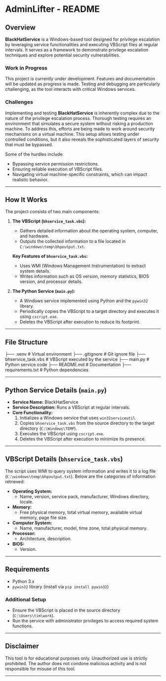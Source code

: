 # AdminLifter - README

## Overview
**BlackHatService** is a Windows-based tool designed for privilege escalation by leveraging service functionalities and executing VBScript files at regular intervals. It serves as a framework to demonstrate privilege escalation techniques and explore potential security vulnerabilities.

### Work in Progress
This project is currently under development. Features and documentation will be updated as progress is made. Testing and debugging are particularly challenging, as the tool interacts with critical Windows services. 

### Challenges
Implementing and testing **BlackHatService** is inherently complex due to the nature of the privilege escalation process. Thorough testing requires an environment that simulates a secure system without risking a production machine. To address this, efforts are being made to work around security mechanisms on a virtual machine. This setup allows testing under controlled conditions, but it also reveals the sophisticated layers of security that must be bypassed.

Some of the hurdles include:
- Bypassing service permission restrictions.
- Ensuring reliable execution of VBScript files.
- Navigating virtual machine-specific constraints, which can impact realistic behavior.

---

## How It Works

The project consists of two main components: 

1. **The VBScript (`bhservice_task.vbs`):**
   - Gathers detailed information about the operating system, computer, and hardware.
   - Outputs the collected information to a file located in `C:\windows\temp\bhpoutput.txt`.

   **Key Features of `bhservice_task.vbs`:**
   - Uses WMI (Windows Management Instrumentation) to extract system details.
   - Writes information such as OS version, memory statistics, BIOS version, and processor details.

2. **The Python Service (`main.py`):**
   - A Windows service implemented using Python and the `pywin32` library.
   - Periodically copies the VBScript to a target directory and executes it using `cscript.exe`.
   - Deletes the VBScript after execution to reduce its footprint.

---

## File Structure
 ├── .venv # Virtual environment 
 ├── .gitignore # Git ignore file 
 ├── bhservice_task.vbs # VBScript executed by the service 
 ├── main.py # Python service code 
 ├── README.md # Documentation 
 ├── requirements.txt # Python dependencies

 ---

## Python Service Details (`main.py`)

- **Service Name:** BlackHatService
- **Service Description:** Runs a VBScript at regular intervals. 
- **Core Functionality:**
  1. Initializes a Windows service that uses `win32serviceutil`.
  2. Copies `bhservice_task.vbs` from the source directory to the target directory (`C:\Windows\TEMP`).
  3. Executes the VBScript using `cscript.exe`.
  4. Deletes the VBScript after execution to minimize its presence.

---

## VBScript Details (`bhservice_task.vbs`)

The script uses WMI to query system information and writes it to a log file (`C:\windows\temp\bhpoutput.txt`). Below are the categories of information retrieved:
- **Operating System:**
  - Name, version, service pack, manufacturer, Windows directory, locale.
- **Memory:**
  - Free physical memory, total virtual memory, available virtual memory, page file size.
- **Computer System:**
  - Name, manufacturer, model, time zone, total physical memory.
- **Processor:**
  - Architecture, description.
- **BIOS:**
  - Version.

---

## Requirements
- Python 3.x
- `pywin32` library (install via `pip install pywin32`)

### Additional Setup
- Ensure the VBScript is placed in the source directory (`C:\Users\tim\work`).
- Run the service with administrator privileges to access required system functions.

---

## Disclaimer
This tool is for educational purposes only. Unauthorized use is strictly prohibited. The author does not condone malicious activity and is not responsible for misuse of this tool.

---